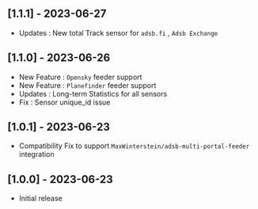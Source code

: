 ## [1.1.1] - 2023-06-27

- Updates : New total Track sensor for `adsb.fi` , `Adsb Exchange`

## [1.1.0] - 2023-06-26

- New Feature : `Opensky` feeder support
- New Feature : `Planefinder` feeder support
- Updates : Long-term Statistics for all sensors
- Fix : Sensor unique_id issue

## [1.0.1] - 2023-06-23

- Compatibility Fix to support `MaxWinterstein/adsb-multi-portal-feeder` integration

## [1.0.0] - 2023-06-23

- Initial release
